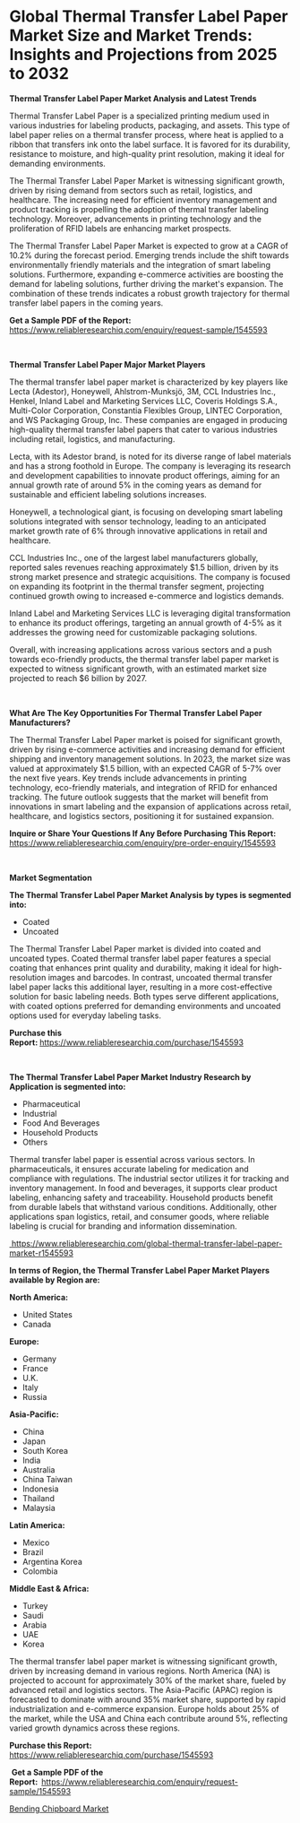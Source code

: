 <p><h1>Global Thermal Transfer Label Paper Market Size and Market Trends: Insights and Projections from 2025 to 2032</h1></p><p><strong>Thermal Transfer Label Paper Market Analysis and Latest Trends</strong></p>
<p><p>Thermal Transfer Label Paper is a specialized printing medium used in various industries for labeling products, packaging, and assets. This type of label paper relies on a thermal transfer process, where heat is applied to a ribbon that transfers ink onto the label surface. It is favored for its durability, resistance to moisture, and high-quality print resolution, making it ideal for demanding environments.</p><p>The Thermal Transfer Label Paper Market is witnessing significant growth, driven by rising demand from sectors such as retail, logistics, and healthcare. The increasing need for efficient inventory management and product tracking is propelling the adoption of thermal transfer labeling technology. Moreover, advancements in printing technology and the proliferation of RFID labels are enhancing market prospects.</p><p>The Thermal Transfer Label Paper Market is expected to grow at a CAGR of 10.2% during the forecast period. Emerging trends include the shift towards environmentally friendly materials and the integration of smart labeling solutions. Furthermore, expanding e-commerce activities are boosting the demand for labeling solutions, further driving the market's expansion. The combination of these trends indicates a robust growth trajectory for thermal transfer label papers in the coming years.</p></p>
<p><strong>Get a Sample PDF of the Report:&nbsp;</strong> <a href="https://www.reliableresearchiq.com/enquiry/request-sample/1545593?utm_campaign=2443&utm_medium=2&utm_source=Github&utm_content=ia&utm_term=08032025&utm_id=thermal-transfer-label-paper">https://www.reliableresearchiq.com/enquiry/request-sample/1545593</a></p>
<p>&nbsp;</p>
<p><strong>Thermal Transfer Label Paper Major Market Players</strong></p>
<p><p>The thermal transfer label paper market is characterized by key players like Lecta (Adestor), Honeywell, Ahlstrom-Munksjö, 3M, CCL Industries Inc., Henkel, Inland Label and Marketing Services LLC, Coveris Holdings S.A., Multi-Color Corporation, Constantia Flexibles Group, LINTEC Corporation, and WS Packaging Group, Inc. These companies are engaged in producing high-quality thermal transfer label papers that cater to various industries including retail, logistics, and manufacturing.</p><p>Lecta, with its Adestor brand, is noted for its diverse range of label materials and has a strong foothold in Europe. The company is leveraging its research and development capabilities to innovate product offerings, aiming for an annual growth rate of around 5% in the coming years as demand for sustainable and efficient labeling solutions increases.</p><p>Honeywell, a technological giant, is focusing on developing smart labeling solutions integrated with sensor technology, leading to an anticipated market growth rate of 6% through innovative applications in retail and healthcare. </p><p>CCL Industries Inc., one of the largest label manufacturers globally, reported sales revenues reaching approximately $1.5 billion, driven by its strong market presence and strategic acquisitions. The company is focused on expanding its footprint in the thermal transfer segment, projecting continued growth owing to increased e-commerce and logistics demands.</p><p>Inland Label and Marketing Services LLC is leveraging digital transformation to enhance its product offerings, targeting an annual growth of 4-5% as it addresses the growing need for customizable packaging solutions.</p><p>Overall, with increasing applications across various sectors and a push towards eco-friendly products, the thermal transfer label paper market is expected to witness significant growth, with an estimated market size projected to reach $6 billion by 2027.</p></p>
<p>&nbsp;</p>
<p><strong>What Are The Key Opportunities For Thermal Transfer Label Paper Manufacturers?</strong></p>
<p><p>The Thermal Transfer Label Paper market is poised for significant growth, driven by rising e-commerce activities and increasing demand for efficient shipping and inventory management solutions. In 2023, the market size was valued at approximately $1.5 billion, with an expected CAGR of 5-7% over the next five years. Key trends include advancements in printing technology, eco-friendly materials, and integration of RFID for enhanced tracking. The future outlook suggests that the market will benefit from innovations in smart labeling and the expansion of applications across retail, healthcare, and logistics sectors, positioning it for sustained expansion.</p></p>
<p><strong>Inquire or Share Your Questions If Any Before Purchasing This Report:</strong> <a href="https://www.reliableresearchiq.com/enquiry/pre-order-enquiry/1545593?utm_campaign=2443&utm_medium=2&utm_source=Github&utm_content=ia&utm_term=08032025&utm_id=thermal-transfer-label-paper">https://www.reliableresearchiq.com/enquiry/pre-order-enquiry/1545593</a></p>
<p>&nbsp;</p>
<p><strong>Market Segmentation</strong></p>
<p><strong>The Thermal Transfer Label Paper Market Analysis by types is segmented into:</strong></p>
<p><ul><li>Coated</li><li>Uncoated</li></ul></p>
<p><p>The Thermal Transfer Label Paper market is divided into coated and uncoated types. Coated thermal transfer label paper features a special coating that enhances print quality and durability, making it ideal for high-resolution images and barcodes. In contrast, uncoated thermal transfer label paper lacks this additional layer, resulting in a more cost-effective solution for basic labeling needs. Both types serve different applications, with coated options preferred for demanding environments and uncoated options used for everyday labeling tasks.</p></p>
<p><strong>Purchase this Report:&nbsp;</strong><a href="https://www.reliableresearchiq.com/purchase/1545593?utm_campaign=2443&utm_medium=2&utm_source=Github&utm_content=ia&utm_term=08032025&utm_id=thermal-transfer-label-paper">https://www.reliableresearchiq.com/purchase/1545593</a></p>
<p>&nbsp;</p>
<p><strong>The Thermal Transfer Label Paper Market Industry Research by Application is segmented into:</strong></p>
<p><ul><li>Pharmaceutical</li><li>Industrial</li><li>Food And Beverages</li><li>Household Products</li><li>Others</li></ul></p>
<p><p>Thermal transfer label paper is essential across various sectors. In pharmaceuticals, it ensures accurate labeling for medication and compliance with regulations. The industrial sector utilizes it for tracking and inventory management. In food and beverages, it supports clear product labeling, enhancing safety and traceability. Household products benefit from durable labels that withstand various conditions. Additionally, other applications span logistics, retail, and consumer goods, where reliable labeling is crucial for branding and information dissemination.</p></p>
<p><a href="https://www.reliableresearchiq.com/global-thermal-transfer-label-paper-market-r1545593?utm_campaign=2443&utm_medium=2&utm_source=Github&utm_content=ia&utm_term=08032025&utm_id=thermal-transfer-label-paper">&nbsp;https://www.reliableresearchiq.com/global-thermal-transfer-label-paper-market-r1545593</a></p>
<p><strong>In terms of Region, the Thermal Transfer Label Paper Market Players available by Region are:</strong></p>
<p>
    <p> <strong> North America: </strong>
        <ul>
            <li>United States</li>
            <li>Canada</li>
        </ul>
        </p> 
    <p> <strong> Europe: </strong>
        <ul>
            <li>Germany</li>
            <li>France</li>
            <li>U.K.</li>
            <li>Italy</li>
            <li>Russia</li>
        </ul>
        </p> 
    <p> <strong> Asia-Pacific: </strong>
        <ul>
            <li>China</li>
            <li>Japan</li>
            <li>South Korea</li>
            <li>India</li>
            <li>Australia</li>
            <li>China Taiwan</li>
            <li>Indonesia</li>
            <li>Thailand</li>
            <li>Malaysia</li>
        </ul>
        </p> 
    <p> <strong> Latin America: </strong>
        <ul>
            <li>Mexico</li>
            <li>Brazil</li>
            <li>Argentina Korea</li>
            <li>Colombia</li>
        </ul>
        </p> 
    <p> <strong> Middle East & Africa: </strong>
        <ul>
            <li>Turkey</li>
            <li>Saudi</li>
            <li>Arabia</li>
            <li>UAE</li>
            <li>Korea</li>
        </ul>
    </p>
    </p>
<p><p>The thermal transfer label paper market is witnessing significant growth, driven by increasing demand in various regions. North America (NA) is projected to account for approximately 30% of the market share, fueled by advanced retail and logistics sectors. The Asia-Pacific (APAC) region is forecasted to dominate with around 35% market share, supported by rapid industrialization and e-commerce expansion. Europe holds about 25% of the market, while the USA and China each contribute around 5%, reflecting varied growth dynamics across these regions.</p></p>
<p><strong>Purchase this Report: </strong><a href="https://www.reliableresearchiq.com/purchase/1545593?utm_campaign=2443&utm_medium=2&utm_source=Github&utm_content=ia&utm_term=08032025&utm_id=thermal-transfer-label-paper">https://www.reliableresearchiq.com/purchase/1545593</a></p>
<p>&nbsp;<strong>Get a Sample PDF of the Report:&nbsp;&nbsp;</strong><a href="https://www.reliableresearchiq.com/enquiry/request-sample/1545593?utm_campaign=2443&utm_medium=2&utm_source=Github&utm_content=ia&utm_term=08032025&utm_id=thermal-transfer-label-paper">https://www.reliableresearchiq.com/enquiry/request-sample/1545593</a></p>
<p><strong></strong></p>
<p><p><a href="https://github.com/comasnickie/Market-Research-Report-List-1/blob/main/bending-chipboard-market.md?utm_campaign=2443&utm_medium=2&utm_source=Github&utm_content=ia&utm_term=08032025&utm_id=thermal-transfer-label-paper">Bending Chipboard Market</a></p></p>